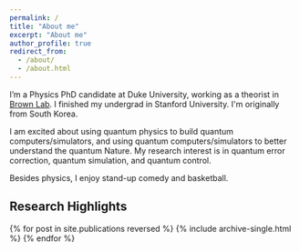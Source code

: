```yaml
---
permalink: /
title: "About me"
excerpt: "About me"
author_profile: true
redirect_from: 
  - /about/
  - /about.html
---
```


I’m a Physics PhD candidate at Duke University, working as a theorist in [Brown Lab](https://brownlab.pratt.duke.edu/). I finished my undergrad in Stanford University. I'm originally from South Korea. 

I am excited about using quantum physics to build quantum computers/simulators, and using quantum computers/simulators to better understand the quantum Nature. My research interest is in quantum error correction, quantum simulation, and quantum control. 

Besides physics, I enjoy stand-up comedy and basketball.

## Research Highlights

{% for post in site.publications reversed %}
  {% include archive-single.html %}
{% endfor %}
